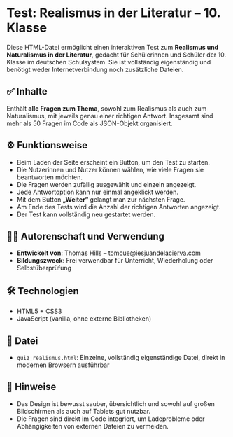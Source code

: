 # Test: Realismus in der Literatur – 10. Klasse

Diese HTML-Datei ermöglicht einen interaktiven Test zum **Realismus und Naturalismus in der Literatur**, gedacht für Schülerinnen und Schüler der 10. Klasse im deutschen Schulsystem. Sie ist vollständig eigenständig und benötigt weder Internetverbindung noch zusätzliche Dateien.

## ✅ Inhalte

Enthält **alle Fragen zum Thema**, sowohl zum Realismus als auch zum Naturalismus, mit jeweils genau einer richtigen Antwort. Insgesamt sind mehr als 50 Fragen im Code als JSON-Objekt organisiert.

## ⚙️ Funktionsweise

- Beim Laden der Seite erscheint ein Button, um den Test zu starten.  
- Die Nutzerinnen und Nutzer können wählen, wie viele Fragen sie beantworten möchten.  
- Die Fragen werden zufällig ausgewählt und einzeln angezeigt.  
- Jede Antwortoption kann nur einmal angeklickt werden.  
- Mit dem Button **„Weiter“** gelangt man zur nächsten Frage.  
- Am Ende des Tests wird die Anzahl der richtigen Antworten angezeigt.  
- Der Test kann vollständig neu gestartet werden.

## 👨‍🏫 Autorenschaft und Verwendung

- **Entwickelt von**: Thomas Hills – tomcue@iesjuandelacierva.com  
- **Bildungszweck**: Frei verwendbar für Unterricht, Wiederholung oder Selbstüberprüfung

## 🛠 Technologien

- HTML5 + CSS3  
- JavaScript (vanilla, ohne externe Bibliotheken)

## 📁 Datei

- `quiz_realismus.html`: Einzelne, vollständig eigenständige Datei, direkt in modernen Browsern ausführbar

## 📌 Hinweise

- Das Design ist bewusst sauber, übersichtlich und sowohl auf großen Bildschirmen als auch auf Tablets gut nutzbar.  
- Die Fragen sind direkt im Code integriert, um Ladeprobleme oder Abhängigkeiten von externen Dateien zu vermeiden.  
